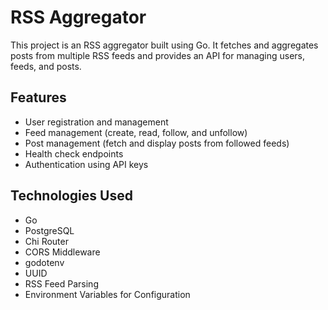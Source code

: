 # RSS Aggregator

This project is an RSS aggregator built using Go. It fetches and aggregates posts from multiple RSS feeds and provides an API for managing users, feeds, and posts.

## Features

- User registration and management
- Feed management (create, read, follow, and unfollow)
- Post management (fetch and display posts from followed feeds)
- Health check endpoints
- Authentication using API keys

## Technologies Used

- Go
- PostgreSQL
- Chi Router
- CORS Middleware
- godotenv
- UUID
- RSS Feed Parsing
- Environment Variables for Configuration
